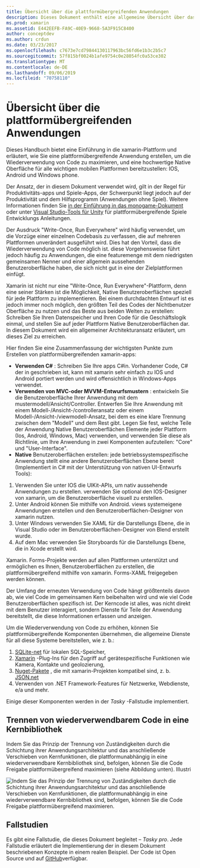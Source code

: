 ```yaml
---
title: Übersicht über die plattformübergreifenden Anwendungen
description: Dieses Dokument enthält eine allgemeine Übersicht über das Entwickeln von plattformübergreifenden Anwendungen. Er erläutert den Wert von C#, Entwurfsmuster wie MVC/MVVM und Native Benutzeroberflächen.
ms.prod: xamarin
ms.assetid: E442EEFB-FA9C-40E9-9668-5A3F915C8400
author: conceptdev
ms.author: crdun
ms.date: 03/23/2017
ms.openlocfilehash: c7673e7cd79844130117963bc56fd6e1b3c2b5c7
ms.sourcegitcommit: 57f815bf0024b1afe9754c0e28054fc0a53ce302
ms.translationtype: MT
ms.contentlocale: de-DE
ms.lasthandoff: 09/06/2019
ms.locfileid: "70758110"
---
```

# <a name="building-cross-platform-applications-overview"></a>Übersicht über die plattformübergreifenden Anwendungen

Dieses Handbuch bietet eine Einführung in die xamarin-Plattform und erläutert, wie Sie eine plattformübergreifende Anwendung erstellen, um die Wiederverwendung von Code zu maximieren, und eine hochwertige Native Oberfläche für alle wichtigen mobilen Plattformen bereitzustellen: IOS, Android und Windows phone.

Der Ansatz, der in diesem Dokument verwendet wird, gilt in der Regel für Produktivitäts-apps und Spiele-Apps, der Schwerpunkt liegt jedoch auf der Produktivität und dem Hilfsprogramm (Anwendungen ohne Spiel). Weitere Informationen finden Sie [in der Einführung in das monogame-Dokument](~/graphics-games/monogame/introduction/index.md) oder unter [Visual Studio-Tools für Unity](https://docs.microsoft.com/visualstudio/cross-platform/visual-studio-tools-for-unity) für plattformübergreifende Spiele Entwicklungs Anleitungen.

Der Ausdruck "Write-Once, Run Everywhere" wird häufig verwendet, um die Vorzüge einer einzelnen Codebasis zu verfassen, die auf mehreren Plattformen unverändert ausgeführt wird. Dies hat den Vorteil, dass die Wiederverwendung von Code möglich ist. diese Vorgehensweise führt jedoch häufig zu Anwendungen, die eine featuremenge mit dem niedrigsten gemeinsamen Nenner und einer allgemein aussehenden Benutzeroberfläche haben, die sich nicht gut in eine der Zielplattformen einfügt.

Xamarin ist nicht nur eine "Write-Once, Run Everywhere"-Plattform, denn eine seiner Stärken ist die Möglichkeit, Native Benutzeroberflächen speziell für jede Plattform zu implementieren. Bei einem durchdachten Entwurf ist es jedoch immer noch möglich, den größten Teil des Codes der Nichtbenutzer Oberfläche zu nutzen und das Beste aus beiden Welten zu erstellen: Schreiben Sie Ihren Datenspeicher und Ihren Code für die Geschäftslogik einmal, und stellen Sie auf jeder Plattform Native Benutzeroberflächen dar. In diesem Dokument wird ein allgemeiner Architekturansatz erläutert, um dieses Ziel zu erreichen.

Hier finden Sie eine Zusammenfassung der wichtigsten Punkte zum Erstellen von plattformübergreifenden xamarin-apps:

- **Verwenden C#**  : Schreiben Sie Ihre apps C#in. Vorhandener Code, C# der in geschrieben ist, kann mit xamarin sehr einfach zu IOS und Android portiert werden und wird offensichtlich in Windows-Apps verwendet.
- **Verwenden von MVC-oder MVVM-Entwurfsmustern** : entwickeln Sie die Benutzeroberfläche Ihrer Anwendung mit dem mustermodell/Ansicht/Controller. Entwerfen Sie Ihre Anwendung mit einem Modell-/Ansicht-/controlleransatz oder einem Modell-/Ansicht-/viewmodell-Ansatz, bei dem es eine klare Trennung zwischen dem "Modell" und dem Rest gibt. Legen Sie fest, welche Teile der Anwendung Native Benutzeroberflächen Elemente jeder Plattform (Ios, Android, Windows, Mac) verwenden, und verwenden Sie diese als Richtlinie, um Ihre Anwendung in zwei Komponenten aufzuteilen: "Core" und "User-Interface".
- **Native** Benutzeroberflächen erstellen: jede betriebssystemspezifische Anwendung stellt eine andere Benutzeroberflächen Ebene bereit (Implementiert in C# mit der Unterstützung von nativen UI-Entwurfs Tools):

1. Verwenden Sie unter IOS die UIKit-APIs, um nativ aussehende Anwendungen zu erstellen. verwenden Sie optional den IOS-Designer von xamarin, um die Benutzeroberfläche visuell zu erstellen.
1. Unter Android können Sie mithilfe von Android. views systemeigene Anwendungen erstellen und den Benutzeroberflächen-Designer von xamarin nutzen.
1. Unter Windows verwenden Sie XAML für die Darstellungs Ebene, die in Visual Studio oder im Benutzeroberflächen-Designer von Blend erstellt wurde.
1. Auf dem Mac verwenden Sie Storyboards für die Darstellungs Ebene, die in Xcode erstellt wird.

Xamarin. Forms-Projekte werden auf allen Plattformen unterstützt und ermöglichen es Ihnen, Benutzeroberflächen zu erstellen, die plattformübergreifend mithilfe von xamarin. Forms-XAML freigegeben werden können. 

Der Umfang der erneuten Verwendung von Code hängt größtenteils davon ab, wie viel Code im gemeinsamen Kern beibehalten wird und wie viel Code Benutzeroberflächen spezifisch ist. Der Kerncode ist alles, was nicht direkt mit dem Benutzer interagiert, sondern Dienste für Teile der Anwendung bereitstellt, die diese Informationen erfassen und anzeigen.

Um die Wiederverwendung von Code zu erhöhen, können Sie plattformübergreifende Komponenten übernehmen, die allgemeine Dienste für all diese Systeme bereitstellen, wie z. b.:

1. [SQLite-net](https://www.nuget.org/packages/sqlite-net-pcl/) für lokalen SQL-Speicher,
1. [Xamarin](https://xamarin.com/plugins) -Plug-Ins für den Zugriff auf gerätespezifische Funktionen wie Kamera, Kontakte und geolozierung,
1. [Nuget-Pakete](https://nuget.org) , die mit xamarin-Projekten kompatibel sind, z. b. [JSON.net](https://www.nuget.org/packages/Newtonsoft.Json/)
1. Verwenden von .NET Framework-Features für Netzwerke, Webdienste, e/a und mehr.

Einige dieser Komponenten werden in der *Tasky* -Fallstudie implementiert.

 <a name="Separate_Reusable_Code_into_a_Core_Library" />

## <a name="separate-reusable-code-into-a-core-library"></a>Trennen von wiederverwendbarem Code in eine Kernbibliothek

Indem Sie das Prinzip der Trennung von Zuständigkeiten durch die Schichtung ihrer Anwendungsarchitektur und das anschließende Verschieben von Kernfunktionen, die plattformunabhängig in eine wiederverwendbare Kernbibliothek sind, befolgen, können Sie die Code Freigabe plattformübergreifend maximieren (siehe Abbildung unten). Illustri

 ![](overview-images/layers2.png "Indem Sie das Prinzip der Trennung von Zuständigkeiten durch die Schichtung ihrer Anwendungsarchitektur und das anschließende Verschieben von Kernfunktionen, die plattformunabhängig in eine wiederverwendbare Kernbibliothek sind, befolgen, können Sie die Code Freigabe plattformübergreifend maximieren.")

 <a name="Case_Studies" />

## <a name="case-studies"></a>Fallstudien

Es gibt eine Fallstudie, die dieses Dokument begleitet – *Tasky pro*. Jede Fallstudie erläutert die Implementierung der in diesem Dokument beschriebenen Konzepte in einem realen Beispiel. Der Code ist Open Source und auf [GitHub](https://github.com/xamarin/mobile-samples/)verfügbar.
